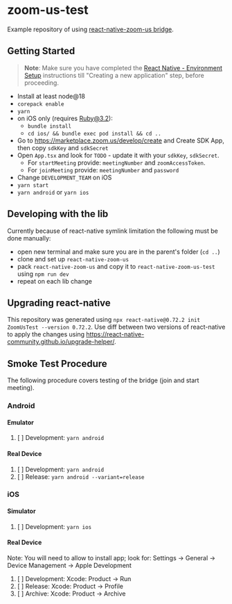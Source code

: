 # zoom-us-test

Example repository of using [react-native-zoom-us bridge](https://www.npmjs.com/package/react-native-zoom-us).

## Getting Started

> **Note**: Make sure you have completed the [React Native - Environment Setup](https://reactnative.dev/docs/environment-setup) instructions till "Creating a new application" step, before proceeding.

- Install at least node@18 
- `corepack enable`
- `yarn`
- on iOS only (requires Ruby@3.2):
  - `bundle install`
  - `cd ios/ && bundle exec pod install && cd ..`
- Go to https://marketplace.zoom.us/develop/create and Create SDK App, then copy `sdkKey` and `sdkSecret`
- Open `App.tsx` and look for `TODO` - update it with your `sdkKey`, `sdkSecret`.
  - For `startMeeting` provide: `meetingNumber` and `zoomAccessToken`.
  - For `joinMeeting` provide: `meetingNumber` and `password`
- Change `DEVELOPMENT_TEAM` on iOS
- `yarn start`
- `yarn android` or `yarn ios`

## Developing with the lib

Currently because of react-native symlink limitation the following must be done manually:

- open new terminal and make sure you are in the parent's folder (`cd ..`)
- clone and set up `react-native-zoom-us`
- pack `react-native-zoom-us` and copy it to `react-native-zoom-us-test` using `npm run dev`
- repeat on each lib change

## Upgrading react-native

This repository was generated using `npx react-native@0.72.2 init ZoomUsTest --version 0.72.2`.
Use diff between two versions of react-native to apply the changes using https://react-native-community.github.io/upgrade-helper/.

## Smoke Test Procedure

The following procedure covers testing of the bridge (join and start meeting).

### Android

#### Emulator

1. [ ] Development: `yarn android`

#### Real Device

1. [ ] Development: `yarn android`
2. [ ] Release: `yarn android --variant=release`

### iOS

#### Simulator

1. [ ] Development: `yarn ios`

#### Real Device

Note: You will need to allow to install app; look for: Settings -> General -> Device Management -> Apple Development

1. [ ] Development: Xcode: Product -> Run
2. [ ] Release: Xcode: Product -> Profile
3. [ ] Archive: Xcode: Product -> Archive
